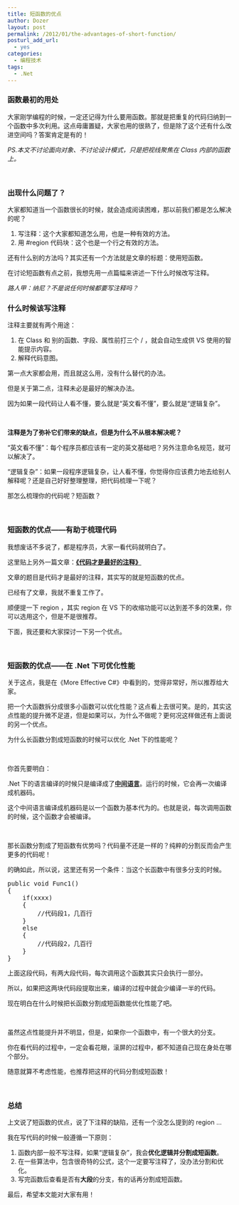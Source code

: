 ```yaml
---
title: 短函数的优点
author: Dozer
layout: post
permalink: /2012/01/the-advantages-of-short-function/
posturl_add_url:
  - yes
categories:
  - 编程技术
tags:
  - .Net
---
```


### <span id="i">函数最初的用处</span>

大家刚学编程的时候，一定还记得为什么要用函数。那就是把重复的代码归纳到一个函数中多次利用。这点毋庸置疑，大家也用的很熟了，但是除了这个还有什么改进空间吗？答案肯定是有的！

*PS.本文不讨论面向对象、不讨论设计模式，只是把视线聚焦在 Class 内部的函数上。*

&nbsp;

### <span id="i-2">出现什么问题了？</span>

大家都知道当一个函数很长的时候，就会造成阅读困难，那以前我们都是怎么解决的呢？

1.  写注释：这个大家都知道怎么用，也是一种有效的方法。
2.  用 #region 代码块：这个也是一个行之有效的方法。

还有什么别的方法吗？其实还有一个方法就是文章的标题：使用短函数。

在讨论短函数有点之前，我想先用一点篇幅来讲述一下什么时候改写注释。

*路人甲：纳尼？不是说任何时候都要写注释吗？*

<!--more-->

### <span id="i-3">什么时候该写注释</span>

注释主要就有两个用途：

1.  在 Class 和 别的函数、字段、属性前打三个 / ，就会自动生成供 VS 使用的智能提示内容。
2.  解释代码意图。

第一点大家都会用，而且就这么用，没有什么替代的办法。

但是关于第二点，注释未必是最好的解决办法。

因为如果一段代码让人看不懂，要么就是“英文看不懂”，要么就是“逻辑复杂”。

&nbsp;

**注释是为了弥补它们带来的缺点，但是为什么不从根本解决呢？**

“英文看不懂”：每个程序员都应该有一定的英文基础吧？另外注意命名规范，就可以解决了。

“逻辑复杂”：如果一段程序逻辑复杂，让人看不懂，你觉得你应该费力地去给别人解释呢？还是自己好好整理整理，把代码梳理一下呢？

那怎么梳理你的代码呢？短函数？

&nbsp;

### <span id="i-4">短函数的优点——有助于梳理代码</span>

我想废话不多说了，都是程序员，大家一看代码就明白了。

这里贴上另外一篇文章：<a href="http://kb.cnblogs.com/page/79099/" target="_blank"><strong>《代码才是最好的注释》</strong></a>

文章的题目是代码才是最好的注释，其实写的就是短函数的优点。

已经有了文章，我就不重复工作了。

顺便提一下 region ，其实 region 在 VS 下的收缩功能可以达到差不多的效果，你可以选用这个，但是不是很推荐。

下面，我还要和大家探讨一下另一个优点。

&nbsp;

### <span id="_Net">短函数的优点——在 .Net 下可优化性能</span>

关于这点，我是在《More Effective C#》中看到的，觉得非常好，所以推荐给大家。

把一个大函数拆分成很多小函数可以优化性能？这点看上去很可笑。是的，其实这点性能的提升微不足道，但是如果可以，为什么不做呢？更何况这样做还有上面说的另一个优点。

为什么长函数分割成短函数的时候可以优化 .Net 下的性能呢？

&nbsp;

你首先要明白：

.Net 下的语言编译的时候只是编译成了<a href="http://baike.baidu.com/view/2278922.htm" target="_blank"><strong>中间语言</strong></a>。运行的时候，它会再一次编译成机器码。

这个中间语言编译成机器码是以一个函数为基本代为的。也就是说，每次调用函数的时候，这个函数才会被编译。

&nbsp;

那长函数分割成了短函数有优势吗？代码量不还是一样的？纯粹的分割反而会产生更多的代码呢！

的确如此，所以说，这里还有另一个条件：当这个长函数中有很多分支的时候。

<pre class="brush:csharp">public void Func1()
{
	if(xxxx)
	{
		//代码段1，几百行
	}
	else
	{
		//代码段2，几百行
	}
}</pre>

上面这段代码，有两大段代码，每次调用这个函数其实只会执行一部分。

所以，如果把这两块代码段提取出来，编译的过程中就会少编译一半的代码。

现在明白在什么时候把长函数分割成短函数能优化性能了吧。

&nbsp;

虽然这点性能提升并不明显，但是，如果你一个函数中，有一个很大的分支。

你在看代码的过程中，一定会看花眼，滚屏的过程中，都不知道自己现在身处在哪个部分。

随意就算不考虑性能，也推荐把这样的代码分割成短函数！

&nbsp;

### <span id="i-5">总结</span>

上文说了短函数的优点，说了下注释的缺陷，还有一个没怎么提到的 region …

我在写代码的时候一般遵循一下原则：

1.  函数内部一般不写注释，如果“逻辑复杂”，我会**优化逻辑并分割成短函数**。
2.  在一些算法中，包含很奇特的公式，这个一定要写注释了，没办法分割和优化。
3.  写完函数后查看是否有**大段**的分支，有的话再分割成短函数。

最后，希望本文能对大家有用！

